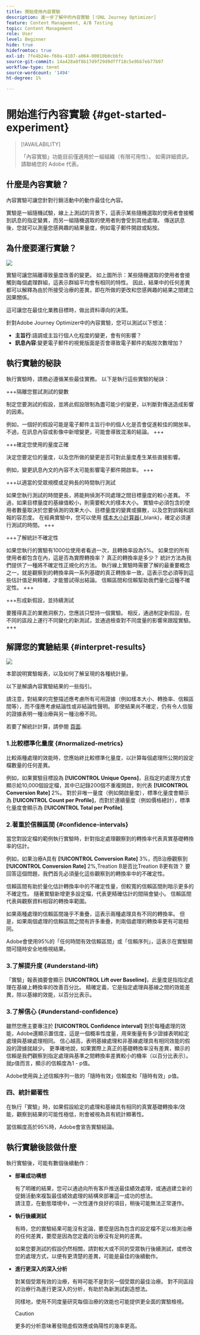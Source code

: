```yaml
---
title: 開始使用內容實驗
description: 進一步了解中的內容實驗 [!DNL Journey Optimizer]
feature: Content Management, A/B Testing
topic: Content Management
role: User
level: Beginner
hide: true
hidefromtoc: true
exl-id: 7fe4b24e-f60a-4107-a064-00010b0cbbfc
source-git-commit: 14a428a0f8b17d9f29d9dfff18c5e9bb7eb77b97
workflow-type: tm+mt
source-wordcount: '1494'
ht-degree: 1%

---
```


# 開始進行內容實驗 {#get-started-experiment}

>[!AVAILABILITY]
>
>「內容實驗」功能目前僅適用於一組組織（有限可用性）。 如需詳細資訊，請聯絡您的 Adobe 代表。

## 什麼是內容實驗？

內容實驗可讓您針對行銷活動中的動作最佳化內容。

實驗是一組隨機試驗，線上上測試的背景下，這表示某些隨機選取的使用者會接觸到訊息的指定變異，而另一組隨機選取的使用者則會受到其他處理。 傳送訊息後，您就可以測量您感興趣的結果量度，例如電子郵件開啟或點按。

## 為什麼要運行實驗？

![](assets/content_experiment_schema.png)

實驗可讓您隔離導致量度改善的變更。 如上圖所示：某些隨機選取的使用者會接觸到每個處理群組，這表示群組平均會有相同的特性。 因此，結果中的任何差異都可以解釋為由於所接受治療的差異，即在所做的更改和您感興趣的結果之間建立因果關係。

這可讓您在最佳化業務目標時，做出資料導向的決策。

針對Adobe Journey Optimizer中的內容實驗，您可以測試以下想法：

* **主旨行**:語調或主旨行個人化程度的變更，會有何影響？
* **訊息內容**:變更電子郵件的視覺版面是否會導致電子郵件的點按次數增加？

## 執行實驗的秘訣

執行實驗時，請務必遵循某些最佳實務。 以下是執行這些實驗的秘訣：

+++隔離您嘗試測試的變數

制定您要測試的假設，並將此假設限制為盡可能少的變更，以判斷對傳送造成影響的因素。

例如，一個好的假設可能是電子郵件主旨行中的個人化是否會促進較佳的開放率。 不過，在訊息內容或影像中新增變更，可能會導致混淆的結論。
+++

+++確定您使用的量度正確

決定您要定位的量度，以及您所做的變更是否可對此量度產生某些直接影響。

例如，變更訊息內文的內容不太可能影響電子郵件開啟率。
+++

+++以適當的受眾規模或足夠長的時間執行測試

如果您執行測試的時間更長，將能夠偵測不同處理之間目標量度的較小差異。 不過，如果目標量度的基線值較小，則需要較大的樣本大小。
實驗中必須包含的使用者數量取決於您要偵測的效果大小、目標量度的變異或擴散，以及您對誤報和誤報的容忍度。 在經典實驗中，您可以使用 [樣本大小計算器](https://experienceleague.adobe.com/tools/calculator/testcalculator.html){_blank}，確定必須運行測試的時間。
+++

+++了解統計不確定性

如果您執行的實驗有1000位使用者看過一次，且轉換率設為5%。 如果您的所有使用者都包含在內，這是否為實際轉換率？ 真正的轉換率是多少？
統計方法為我們提供了一種將不確定性正規化的方法。 執行線上實驗時需要了解的最重要概念之一，就是觀察到的轉換率與一系列基礎的真正轉換率一致，這表示您必須等到這些估計值足夠精確，才能嘗試得出結論。 信賴區間和信賴幫助我們量化這種不確定性。
+++

+++形成新假設，並持續測試

要獲得真正的業務洞察力，您應該只堅持一個實驗。 相反，通過制定新假設，在不同的區段上運行不同變化的新測試，並通過檢查對不同度量的影響來跟蹤實驗。
+++

## 解譯您的實驗結果 {#interpret-results}

![](assets/experimentation_report_3.png)

本節說明實驗報表，以及如何了解呈現的各種統計量。

以下是解讀內容實驗結果的一些指引。

請注意，對結果的完整描述應考慮所有可用證據（例如樣本大小、轉換率、信賴區間等），而不僅應考慮結論性或非結論性聲明。 即使結果尚不確定，仍有令人信服的證據表明一種治療與另一種治療不同。

若要了解統計計算，請參閱 [頁面](../campaigns/experiment-calculations.md).

### 1.比較標準化量度 {#normalized-metrics}

比較兩種處理的效能時，您應始終比較標準化量度，以計算每個處理所公開的設定檔數量的任何差異。

例如，如果實驗目標設為 **[!UICONTROL Unique Opens]**，且指定的處理方式會顯示給10,000個設定檔，其中已記錄200個不重複開啟，則代表 **[!UICONTROL Conversion Rate]** 2%。 對於非唯一量度（例如開啟量度），標準化量度會顯示為 **[!UICONTROL Count per Profile]**，而對於連續量度（例如價格總計），標準化量度會顯示為 **[!UICONTROL Total per Profile]**.

### 2.著重於信賴區間 {#confidence-intervals}

當您對設定檔的範例執行實驗時，針對指定處理觀察到的轉換率代表真實基礎轉換率的估計。

例如，如果治療A具有 **[!UICONTROL Conversion Rate]** 3%，而B治療觀察到 **[!UICONTROL Conversion Rate]** 2%,Treation B是否比Treation B更有效？ 要回答這個問題，我們首先必須量化這些觀察到的轉換率中的不確定性。

信賴區間有助於量化估計轉換率中的不確定性量，但較寬的信賴區間則暗示更多的不確定性。 隨著實驗新增更多設定檔，代表更精確估計的間隔會變小。 信賴區間代表與觀察資料相容的轉換率範圍。

如果兩種處理的信賴區間幾乎不重疊，這表示兩種處理具有不同的轉換率。 但是，如果兩個處理的信賴區間之間有許多重疊，則兩個處理的轉換率更有可能相同。

Adobe會使用95%的「任何時間有效信賴區間」或「信賴序列」，這表示在實驗期間可隨時安全地檢視結果。

### 3.了解提升度 {#understand-lift}

「實驗」報表摘要會顯示 **[!UICONTROL Lift over Baseline]**，此量度是指指定處理在基線上轉換率的改善百分比。 精確定義，它是指定處理與基線之間的效能差異，除以基線的效能，以百分比表示。

### 3.了解信心 {#understand-confidence}

雖然您應主要專注於 **[!UICONTROL Confidence interval]** 對於每種處理的效能，Adobe還顯示置信度，這是一個概率性度量，用來衡量有多少證據表明給定處理與基線處理相同。 信心越高，表明基線處理和非基線處理具有相同效能的假設的證據就越少。 更準確地說，如果實際上真正的基礎轉換率沒有差異，顯示的信賴是我們觀察到指定處理與基準之間轉換率差異較小的機率（以百分比表示）。 就p值而言，顯示的信賴度為1 - p值。

Adobe使用與上述信賴序列一致的「隨時有效」信賴度和「隨時有效」p值。

### 四、統計顯著性

在執行「實驗」時，如果假設給定的處理和基線具有相同的真實基礎轉換率/效能，觀察到結果的可能性極低，則會被視為具有統計顯著性。

當信賴度高於95%時，Adobe會宣告實驗結論。

## 執行實驗後該做什麼

執行實驗後，可能有數個後續動作：

* **部署成功構想**

   有了明確的結果，您可以通過向所有客戶推送最佳績效處理，或通過建立新的促銷活動來複製最佳績效處理的結構來部署這一成功的想法。
   </br>請注意，在動態環境中，一次性運作良好的項目，稍後可能無法正常運作。

* **執行後續測試**

   有時，您的實驗結果可能沒有定論，要麼是因為包含的設定檔不足以檢測治療的任何差異，要麼是因為您定義的治療沒有足夠的差異。

   如果您要測試的假設仍然相關，請對較大或不同的受眾執行後續測試，或修改您的處理方式，以便有更清楚的差異，可能是最佳的後續動作。

* **進行更深入的深入分析**

   對某個受眾有效的治療，有時可能不是對另一個受眾的最佳治療。 對不同區段的治療行為進行更深入的分析，有助於為新測試創造想法。

   同樣地，使用不同度量研究每個治療的效能也可能提供更全面的實驗檢視。

   >[!CAUTION]
   >
   >更多的分析意味著發現虛假效應或偽陽性的幾率更高。
